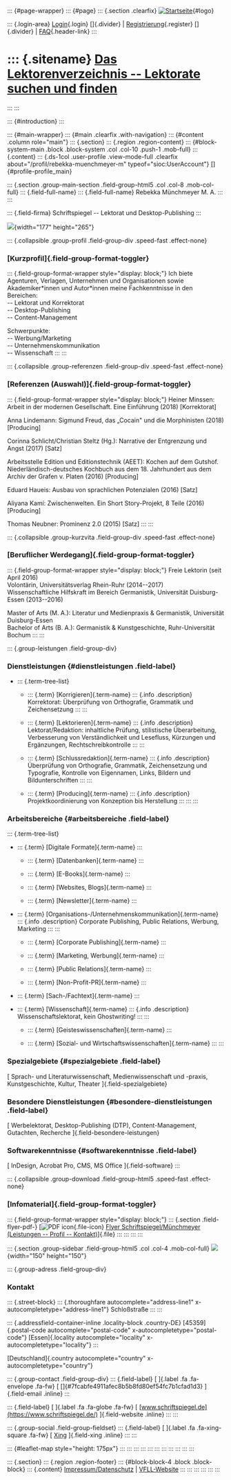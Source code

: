 ::: {#page-wrapper}
::: {#page}
::: {.section .clearfix}
[![Startseite](https://www.lektoren.de/sites/default/files/VfLL_logo.jpg)](/ "Startseite"){#logo}

::: {.login-area}
[Login](/user){.login} []{.divider} \|
[Registrierung](/user/register){.register} []{.divider} \|
[FAQ](/faq-page){.header-link}
:::

::: {.sitename}
[Das Lektorenverzeichnis -- Lektorate suchen und finden](/ "Startseite")
========================================================================
:::
:::

::: {#introduction}
:::

::: {#main-wrapper}
::: {#main .clearfix .with-navigation}
::: {#content .column role="main"}
::: {.section}
::: {.region .region-content}
::: {#block-system-main .block .block-system .col .col-10 .push-1 .mob-full}
::: {.content}
::: {.ds-1col .user-profile .view-mode-full .clearfix about="/profil/rebekka-muenchmeyer-m" typeof="sioc:UserAccount"}
[]{#profile-profile_main}

::: {.section .group-main-section .field-group-html5 .col .col-8 .mob-col-full}
::: {.field-full-name}
::: {.field-full-name}
Rebekka Münchmeyer M. A.
:::
:::

::: {.field-firma}
Schriftspiegel -- Lektorat und Desktop-Publishing
:::

![](https://www.lektoren.de/sites/default/files/styles/profile-image-full/public/users/profile_img/foto.png?itok=Sp5G32JF){width="177"
height="265"}

::: {.collapsible .group-profil .field-group-div .speed-fast .effect-none}
### [Kurzprofil]{.field-group-format-toggler}

::: {.field-group-format-wrapper style="display: block;"}
Ich biete Agenturen, Verlagen, Unternehmen und Organisationen sowie
Akademiker\*innen und Autor\*innen meine Fachkenntnisse in den
Bereichen:\
-- Lektorat und Korrektorat\
-- Desktop-Publishing\
-- Content-Management

Schwerpunkte:\
-- Werbung/Marketing\
-- Unternehmenskommunikation\
-- Wissenschaft
:::
:::

::: {.collapsible .group-referenzen .field-group-div .speed-fast .effect-none}
### [Referenzen (Auswahl)]{.field-group-format-toggler}

::: {.field-group-format-wrapper style="display: block;"}
Heiner Minssen: Arbeit in der modernen Gesellschaft. Eine Einführung
(2018) \[Korrektorat\]

Anna Lindemann: Sigmund Freud, das „Cocain" und die Morphinisten (2018)
\[Producing\]

Corinna Schlicht/Christian Steltz (Hg.): Narrative der Entgrenzung und
Angst (2017) \[Satz\]

Arbeitsstelle Edition und Editionstechnik (AEET): Kochen auf dem
Gutshof. Niederländisch-deutsches Kochbuch aus dem 18. Jahrhundert aus
dem Archiv der Grafen v. Platen (2016) \[Producing\]

Eduard Haueis: Ausbau von sprachlichen Potenzialen (2016) \[Satz\]

Aliyana Kamí: Zwischenwelten. Ein Short Story-Projekt, 8 Teile (2016)
\[Producing\]

Thomas Neubner: Prominenz 2.0 (2015) \[Satz\]
:::
:::

::: {.collapsible .group-kurzvita .field-group-div .speed-fast .effect-none}
### [Beruflicher Werdegang]{.field-group-format-toggler}

::: {.field-group-format-wrapper style="display: block;"}
Freie Lektorin (seit April 2016)\
Volontärin, Universitätsverlag Rhein-Ruhr (2014--2017)\
Wissenschaftliche Hilfskraft im Bereich Germanistik, Universität
Duisburg-Essen (2013--2016)

Master of Arts (M. A.): Literatur und Medienpraxis & Germanistik,
Universität Duisburg-Essen\
Bachelor of Arts (B. A.): Germanistik & Kunstgeschichte,
Ruhr-Universität Bochum
:::
:::

::: {.group-leistungen .field-group-div}
### Dienstleistungen {#dienstleistungen .field-label}

-   ::: {.term-tree-list}
    -   ::: {.term}
        [Korrigieren]{.term-name}
        ::: {.info .description}
        Korrektorat: Überprüfung von Orthografie, Grammatik und
        Zeichensetzung
        :::
        :::

    -   ::: {.term}
        [Lektorieren]{.term-name}
        ::: {.info .description}
        Lektorat/Redaktion: inhaltliche Prüfung, stilistische
        Überarbeitung, Verbesserung von Verständlichkeit und Lesefluss,
        Kürzungen und Ergänzungen, Rechtschreibkontrolle
        :::
        :::

    -   ::: {.term}
        [Schlussredaktion]{.term-name}
        ::: {.info .description}
        Überprüfung von Orthografie, Grammatik, Zeichensetzung und
        Typografie, Kontrolle von Eigennamen, Links, Bildern und
        Bildunterschriften
        :::
        :::

    -   ::: {.term}
        [Producing]{.term-name}
        ::: {.info .description}
        Projektkoordinierung von Konzeption bis Herstellung
        :::
        :::
    :::

### Arbeitsbereiche {#arbeitsbereiche .field-label}

::: {.term-tree-list}
-   ::: {.term}
    [Digitale Formate]{.term-name}
    :::

    -   ::: {.term}
        [Datenbanken]{.term-name}
        :::

    -   ::: {.term}
        [E-Books]{.term-name}
        :::

    -   ::: {.term}
        [Websites, Blogs]{.term-name}
        :::

    -   ::: {.term}
        [Newsletter]{.term-name}
        :::

-   ::: {.term}
    [Organisations-/Unternehmenskommunikation]{.term-name}
    ::: {.info .description}
    Corporate Publishing, Public Relations, Werbung, Marketing
    :::
    :::

    -   ::: {.term}
        [Corporate Publishing]{.term-name}
        :::

    -   ::: {.term}
        [Marketing, Werbung]{.term-name}
        :::

    -   ::: {.term}
        [Public Relations]{.term-name}
        :::

    -   ::: {.term}
        [Non-Profit-PR]{.term-name}
        :::

-   ::: {.term}
    [Sach-/Fachtext]{.term-name}
    :::

-   ::: {.term}
    [Wissenschaft]{.term-name}
    ::: {.info .description}
    Wissenschaftslektorat, kein Ghostwriting!
    :::
    :::

    -   ::: {.term}
        [Geisteswissenschaften]{.term-name}
        :::

    -   ::: {.term}
        [Sozial- und Wirtschaftswissenschaften]{.term-name}
        :::
:::

### Spezialgebiete {#spezialgebiete .field-label}

[ Sprach- und Literaturwissenschaft, Medienwissenschaft und -praxis,
Kunstgeschichte, Kultur, Theater ]{.field-spezialgebiete}

### Besondere Dienstleistungen {#besondere-dienstleistungen .field-label}

[ Werbelektorat, Desktop-Publishing (DTP), Content-Management,
Gutachten, Recherche ]{.field-besondere-leistungen}

### Softwarekenntnisse {#softwarekenntnisse .field-label}

[ InDesign, Acrobat Pro, CMS, MS Office ]{.field-software}
:::

::: {.collapsible .group-download .field-group-html5 .speed-fast .effect-none}
### [Infomaterial]{.field-group-format-toggler}

::: {.field-group-format-wrapper style="display: block;"}
::: {.section .field-flyer-pdf-}
[![PDF
icon](/modules/file/icons/application-pdf.png "application/pdf"){.file-icon}
[Flyer Schriftspiegel/Münchmeyer (Leistungen -- Profil --
Kontakt)](https://www.lektoren.de/sites/default/files/profiles/flyer/flyer_schriftspiegel_muenchmeyer_2019.pdf "flyer_schriftspiegel_muenchmeyer_2019.pdf")]{.file}
:::
:::
:::
:::

::: {.section .group-sidebar .field-group-html5 .col .col-4 .mob-col-full}
![](https://www.lektoren.de/sites/default/files/styles/logo/public/users/profile_logo/logo_gross_transparent.png?itok=WlrnteMz){width="150"
height="150"}

::: {.group-adress .field-group-div}
### Kontakt

::: {.street-block}
::: {.thoroughfare autocomplete="address-line1" x-autocompletetype="address-line1"}
Schloßstraße
:::
:::

::: {.addressfield-container-inline .locality-block .country-DE}
[45359]{.postal-code autocomplete="postal-code"
x-autocompletetype="postal-code"} [Essen]{.locality
autocomplete="locality" x-autocompletetype="locality"}
:::

[Deutschland]{.country autocomplete="country"
x-autocompletetype="country"}

::: {.group-contact .field-group-div}
::: {.field-label}
[ ]{.label .fa .fa-envelope .fa-fw} [
[]{#7fcabfe4911afec8b5b8fd80ef54fc7b1cfad1d3} ]{.field-email .inline}
:::

::: {.field-label}
[ ]{.label .fa .fa-globe .fa-fw} [
[www.schriftspiegel.de](https://www.schriftspiegel.de/) ]{.field-website
.inline}
:::
:::

::: {.group-social .field-group-fieldset}
::: {.field-label}
[ ]{.label .fa .fa-xing-square .fa-fw} [
[Xing](https://www.xing.com/profile/Rebekka_Muenchmeyer) ]{.field-xing
.inline}
:::
:::

::: {#leaflet-map style="height: 175px"}
:::
:::
:::
:::
:::
:::
:::
:::
:::
:::
:::

::: {.section}
::: {.region .region-footer}
::: {#block-block-4 .block .block-block}
::: {.content}
[Impressum/Datenschutz](/impressum) \|
[VFLL-Website](http://www.vfll.de)
:::
:::
:::
:::
:::
:::
